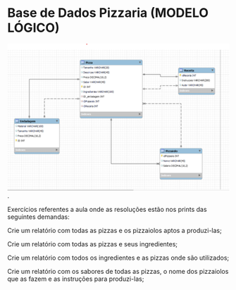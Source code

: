 #  Base de Dados Pizzaria (MODELO LÓGICO)

![Screenshot of a comment on a GitHub issue showing an image, added in the Markdown, of an Octocat smiling and raising a tentacle.](https://github.com/itsguisouza/Atividade-de-classe-dia-15-04/blob/main/MODELO%20LOGICO.png?raw=true).

Exercícios referentes a aula onde as resoluções estão nos prints das seguintes demandas:

Crie um relatório com todas as pizzas e os pizzaiolos aptos a produzi-las;

Crie um relatório com todas as pizzas e seus ingredientes;

Crie um relatório com todos os ingredientes e as pizzas onde são utilizados;

Crie um relatório com os sabores de todas as pizzas, o nome dos pizzaiolos que as fazem e as instruções para produzi-las;
